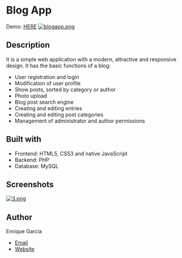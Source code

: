 # Blog App

Demo: [HERE](http://blogapp.infinityfreeapp.com)
[![blogapp.png](https://i.postimg.cc/XNCd7S3T/blogapp.png)](https://postimg.cc/8sTjtY7H)

## Description

It is a simple web application with a modern, attractive and responsive design. It has the basic functions of a blog:

- User registration and login
- Modification of user profile
- Show posts, sorted by category or author
- Photo upload
- Blog post search engine 
- Creating and editing entries
- Creating and editing post categories
- Management of administrator and author permissions

## Built with

- Frontend: HTML5, CSS3 and native JavaScript
- Backend: PHP
- Database: MySQL

## Screenshots
[![3.png](https://i.postimg.cc/dtcdhHVD/3.png)](https://postimg.cc/WtStK7rP)

## Author
Enrique García

- [Email](mailto:enriquegarciagasc?subject=Hi% "Hi!")
- [Website](https://enriquegarcia.dev )
